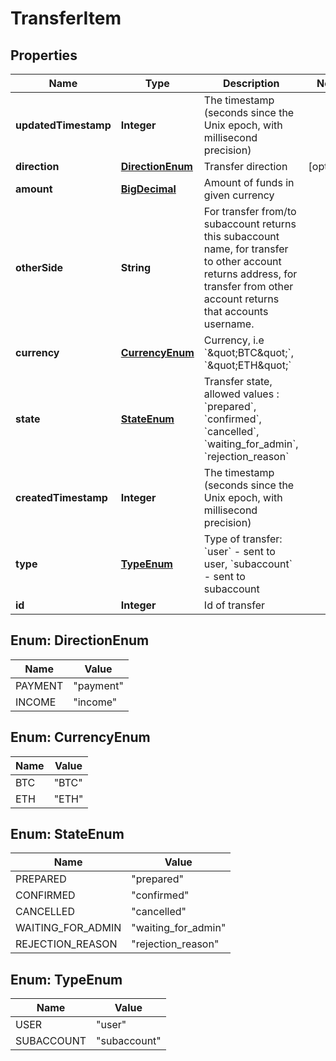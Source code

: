 

# TransferItem

## Properties

Name | Type | Description | Notes
------------ | ------------- | ------------- | -------------
**updatedTimestamp** | **Integer** | The timestamp (seconds since the Unix epoch, with millisecond precision) | 
**direction** | [**DirectionEnum**](#DirectionEnum) | Transfer direction |  [optional]
**amount** | [**BigDecimal**](BigDecimal.md) | Amount of funds in given currency | 
**otherSide** | **String** | For transfer from/to subaccount returns this subaccount name, for transfer to other account returns address, for transfer from other account returns that accounts username. | 
**currency** | [**CurrencyEnum**](#CurrencyEnum) | Currency, i.e &#x60;\&quot;BTC\&quot;&#x60;, &#x60;\&quot;ETH\&quot;&#x60; | 
**state** | [**StateEnum**](#StateEnum) | Transfer state, allowed values : &#x60;prepared&#x60;, &#x60;confirmed&#x60;, &#x60;cancelled&#x60;, &#x60;waiting_for_admin&#x60;, &#x60;rejection_reason&#x60; | 
**createdTimestamp** | **Integer** | The timestamp (seconds since the Unix epoch, with millisecond precision) | 
**type** | [**TypeEnum**](#TypeEnum) | Type of transfer: &#x60;user&#x60; - sent to user, &#x60;subaccount&#x60; - sent to subaccount | 
**id** | **Integer** | Id of transfer | 



## Enum: DirectionEnum

Name | Value
---- | -----
PAYMENT | &quot;payment&quot;
INCOME | &quot;income&quot;



## Enum: CurrencyEnum

Name | Value
---- | -----
BTC | &quot;BTC&quot;
ETH | &quot;ETH&quot;



## Enum: StateEnum

Name | Value
---- | -----
PREPARED | &quot;prepared&quot;
CONFIRMED | &quot;confirmed&quot;
CANCELLED | &quot;cancelled&quot;
WAITING_FOR_ADMIN | &quot;waiting_for_admin&quot;
REJECTION_REASON | &quot;rejection_reason&quot;



## Enum: TypeEnum

Name | Value
---- | -----
USER | &quot;user&quot;
SUBACCOUNT | &quot;subaccount&quot;



